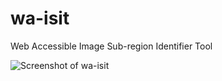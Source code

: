 # wa-isit
Web Accessible Image Sub-region Identifier Tool

![Screenshot of wa-isit](screenshot.jpg)
